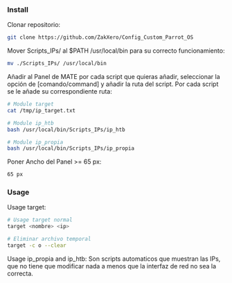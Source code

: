 ### Install



Clonar repositorio:
```bash
git clone https://github.com/ZakXero/Config_Custom_Parrot_OS
```



Mover Scripts_IPs/ al $PATH /usr/local/bin para su correcto funcionamiento:
```bash
mv ./Scripts_IPs/ /usr/local/bin
```



Añadir al Panel de MATE por cada script que quieras añadir, seleccionar la opción de [comando/command] y añadir la ruta del script.
Por cada script se le añade su correspondiente ruta:
```bash
# Module target
cat /tmp/ip_target.txt

# Module ip_htb
bash /usr/local/bin/Scripts_IPs/ip_htb

# Module ip_propia
bash /usr/local/bin/Scripts_IPs/ip_propia
```


 Poner Ancho del Panel >= 65 px:
 ```bash
 65 px
 ```



### Usage



Usage target:
```bash
# Usage target normal
target <nombre> <ip>

# Eliminar archivo temporal
target -c o --clear 
```

Usage ip_propia and ip_htb:
Son scripts automaticos que muestran las IPs, que no tiene que modificar nada a menos que la interfaz de red no sea la correcta.

